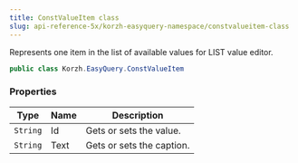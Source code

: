 ```yaml
---
title: ConstValueItem class
slug: api-reference-5x/korzh-easyquery-namespace/constvalueitem-class
---
```



Represents one item in the list of available values for LIST value editor.
```csharp
public class Korzh.EasyQuery.ConstValueItem

```

### Properties

| Type | Name | Description | 
| --- | --- | --- | 
| `String` | Id | Gets or sets the value. | 
| `String` | Text | Gets or sets the caption. |